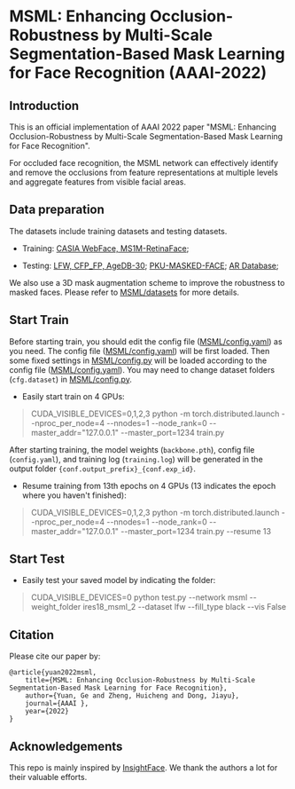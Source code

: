 # MSML: Enhancing Occlusion-Robustness by Multi-Scale Segmentation-Based Mask Learning for Face Recognition (AAAI-2022)

## Introduction

This is an official implementation of AAAI 2022 paper 
"MSML: Enhancing Occlusion-Robustness by Multi-Scale Segmentation-Based Mask Learning for Face Recognition".

For occluded face recognition, 
the MSML network can effectively identify and remove the occlusions from 
feature representations at multiple levels and aggregate features from visible facial areas.

## Data preparation

The datasets include training datasets and testing datasets.

* Training: [CASIA WebFace, MS1M-RetinaFace](https://github.com/deepinsight/insightface/tree/master/recognition/_datasets_);

* Testing: [LFW, CFP_FP, AgeDB-30](https://github.com/deepinsight/insightface/tree/master/recognition/_datasets_);
[PKU-MASKED-FACE](https://pkuml.org/resources/pku-masked-face-dataset.html);
[AR Database](http://www2.ece.ohio-state.edu/~aleix/ARdatabase.html);

We also use a 3D mask augmentation scheme to improve the robustness to masked faces. 
Please refer to [MSML/datasets](https://github.com/ygtxr1997/MSML/tree/main/datasets) for more details.

## Start Train

Before starting train, you should edit the config file ([MSML/config.yaml]()) as you need.
The config file ([MSML/config.yaml]()) will be first loaded.
Then some fixed settings in [MSML/config.py]() will be loaded according to the config file ([MSML/config.yaml]()).
You may need to change dataset folders (`cfg.dataset`) in [MSML/config.py]().

* Easily start train on 4 GPUs:

> CUDA_VISIBLE_DEVICES=0,1,2,3 python -m torch.distributed.launch --nproc_per_node=4 --nnodes=1 --node_rank=0 
> --master_addr="127.0.0.1" --master_port=1234 train.py

After starting training, 
the model weights (`backbone.pth`), config file (`config.yaml`), and training log (`training.log`) 
will be generated in the output folder `{conf.output_prefix}_{conf.exp_id}`.

* Resume training from 13th epochs on 4 GPUs (13 indicates the epoch where you haven't finished):

> CUDA_VISIBLE_DEVICES=0,1,2,3 python -m torch.distributed.launch --nproc_per_node=4 --nnodes=1 --node_rank=0 
> --master_addr="127.0.0.1" --master_port=1234 train.py --resume 13

## Start Test

* Easily test your saved model by indicating the folder:

> CUDA_VISIBLE_DEVICES=0 python test.py --network msml --weight_folder ires18_msml_2 
> --dataset lfw --fill_type black --vis False

## Citation

Please cite our paper by:

```
@article{yuan2022msml,
    title={MSML: Enhancing Occlusion-Robustness by Multi-Scale Segmentation-Based Mask Learning for Face Recognition},
    author={Yuan, Ge and Zheng, Huicheng and Dong, Jiayu},
    journal={AAAI },
    year={2022}
}
```

## Acknowledgements

This repo is mainly inspired by [InsightFace](https://github.com/deepinsight/insightface).
We thank the authors a lot for their valuable efforts.